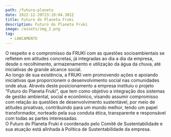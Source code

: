 ```yaml
---
path: /futuro-planeta
date: 2022-12-20T23:19:04.301Z
title: Futuro do Planeta Fruki
description: Futuro do Planeta Fruki
image: /assets/img_2.png
tag:
  - LANCAMENTO
---
```

O respeito e o compromisso da FRUKI com as questões socioambientais se refletem em atitudes concretas, já integradas ao dia a dia da empresa, desde o recolhimento, armazenamento e utilização da água da chuva, até iniciativas de grande alcance social.\
Ao longo de sua existência, a FRUKI vem promovendo ações e apoiando iniciativas que proporcionem o desenvolvimento social nas comunidades onde atua. Através deste posicionamento a empresa instituiu o projeto “Futuro do Planeta Fruki”, que tem como objetivo a integração dos sistemas de gestão ambiental, social e econômico, visando assumir compromisso com relação às questões de desenvolvimento sustentável, por meio de atitudes proativas, contribuindo para um mundo melhor, tendo um papel transformador, norteado pela sua conduta ética, transparente e responsável com todas as partes interessadas.\
O Futuro do Planeta Fruki é coordenado pelo Comitê de Sustentabilidade e sua atuação está alinhada à Política de Sustentabilidade da empresa.